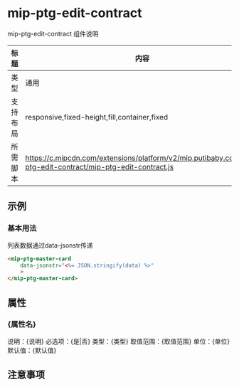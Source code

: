 # mip-ptg-edit-contract

mip-ptg-edit-contract 组件说明

标题|内容
----|----
类型|通用
支持布局|responsive,fixed-height,fill,container,fixed
所需脚本|https://c.mipcdn.com/extensions/platform/v2/mip.putibaby.com/mip-ptg-edit-contract/mip-ptg-edit-contract.js

## 示例
### 基本用法

列表数据通过data-jsonstr传递

```html
<mip-ptg-master-card
    data-jsonstr="<%= JSON.stringify(data) %>"
    >
</mip-ptg-master-card>   
```

## 属性

### {属性名}

说明：{说明}
必选项：{是|否}
类型：{类型}
取值范围：{取值范围}
单位：{单位}
默认值：{默认值}

## 注意事项

